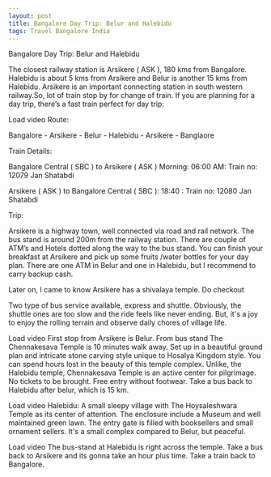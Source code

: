 ```yaml
---
layout: post
title: Bangalore Day Trip: Belur and Halebidu
tags: Travel Bangalore India
---
```


Bangalore Day Trip: Belur and Halebidu

The closest railway station is Arsikere ( ASK ), 180 kms from Bangalore. Halebidu is about 5 kms from Arsikere and Belur is another 15 kms from Halebidu. Arsikere is an important connecting station in south western railway.So, lot of train stop by for change of train. If you are planning for a day trip, there’s a fast train perfect for day trip:

Load video
Route:

Bangalore -  Arsikere - Belur - Halebidu - Arsikere - Banglaore

Train Details:

Bangalore Central ( SBC ) to Arsikere ( ASK ) Morning: 06:00 AM: Train no: 12079 Jan Shatabdi

Arsikere ( ASK ) to  Bangalore Central ( SBC ): 18:40 : Train no: 12080  Jan Shatabdi

Trip:

Arsikere is a highway town, well connected via road and rail network. The bus stand is around 200m from the railway station. There are couple of ATM’s and Hotels dotted along the way to the bus stand. You can finish your breakfast at Arsikere and pick up some fruits /water bottles for your day plan. There are one ATM in Belur and one in Halebidu, but I recommend to carry backup cash.

Later on, I came to know Arsikere has a shivalaya temple. Do checkout  

Two type of bus service available, express and shuttle. Obviously, the shuttle ones are too slow and the ride feels like never ending. But, it's a joy to enjoy the rolling terrain and observe daily chores of village life.

Load video
First stop from Arsikere is Belur. From bus stand The Chennakesava Temple is 10 minutes walk away. Set up in a beautiful ground plan and intricate stone carving style unique to Hosalya Kingdom style. You can spend hours lost in the beauty of this temple complex. Unlike, the Halebidu temple, Chennakesava Temple is an active center for pilgrimage. No tickets to be brought. Free entry without footwear. Take a bus back to Halebidu after belur, which is 15 km.

Load video
Halebidu: A small sleepy village with The Hoysaleshwara Temple as its center of attention. The enclosure include a Museum and well maintained green lawn. The entry gate is filled with booksellers and small ornament sellers. It's a small complex compared to Belur, but peaceful.

Load video
The bus-stand at Halebidu is right across the temple. Take a bus back to Arsikere and its gonna take an hour plus time. Take a train back to Bangalore.

